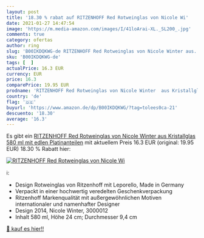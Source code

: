 ```yaml
---
layout: post
title: '18.30 % rabat auf RITZENHOFF Red Rotweinglas von Nicole Wi'
date: 2021-01-27 14:47:54
image: 'https://m.media-amazon.com/images/I/41loArai-XL._SL200_.jpg'
comments: true
category: ofertas
author: ring
slug: 'B00IKDQKWG-de RITZENHOFF Red Rotweinglas von Nicole Winter aus...'
sku: 'B00IKDQKWG-de'
tags: [  ]
actualPrice: 16.3 EUR
currency: EUR
price: 16.3
comparePrice: 19.95 EUR
prodname: 'RITZENHOFF Red Rotweinglas von Nicole Winter  aus Kristallglas  580 ml  mit edlen Platinanteilen'
country: 'de'
flag: '🇩🇪'
buyurl: 'https://www.amazon.de/dp/B00IKDQKWG/?tag=tolees0ca-21'
descuento: '18.30'
average: '16.3'
---
```


Es gibt ein [RITZENHOFF Red Rotweinglas von Nicole Winter  aus Kristallglas  580 ml  mit edlen Platinanteilen](https://www.amazon.de/dp/B00IKDQKWG/?tag=tolees0ca-21) mit aktuellem Preis 16.3 EUR (original: 19.95 EUR) 18.30 % Rabatt hier:

[![RITZENHOFF Red Rotweinglas von Nicole Wi](https://m.media-amazon.com/images/I/41loArai-XL._SL200_.jpg)](https://www.amazon.de/dp/B00IKDQKWG/?tag=tolees0ca-21)

ℹ️:

- Design Rotweinglas von Ritzenhoff mit Leporello, Made in Germany
- Verpackt in einer hochwertig veredelten Geschenkverpackung
- Ritzenhoff Markenqualität mit außergewöhnlichen Motiven internationaler und namenhafter Designer
- Design 2014, Nicole Winter, 3000012
- Inhalt 580 ml, Höhe 24 cm; Durchmesser 9,4 cm

[🛒 kauf es hier!!](https://www.amazon.de/dp/B00IKDQKWG/?tag=tolees0ca-21)

